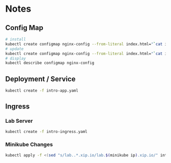 # Notes

## Config Map

```bash
# install
kubectl create configmap nginx-config --from-literal index.html="`cat intro.html`"
# update
kubectl create configmap nginx-config --from-literal index.html="`cat intro.html`" -o yaml --dry-run| kubectl replace -f -
# display
kubectl describe configmap nginx-config
```

## Deployment / Service

```bash
kubectl create -f intro-app.yaml
```

## Ingress

### Lab Server

```bash
kubectl create -f intro-ingress.yaml
```

### Minikube Changes

```bash
kubectl apply -f <(sed "s/lab..*.xip.io/lab.$(minikube ip).xip.io/" intro-ingress.yaml)
```